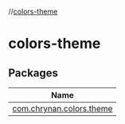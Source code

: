 //[colors-theme](index.md)

# colors-theme

## Packages

| Name |
|---|
| [com.chrynan.colors.theme](colors-theme/com.chrynan.colors.theme/index.md) |
